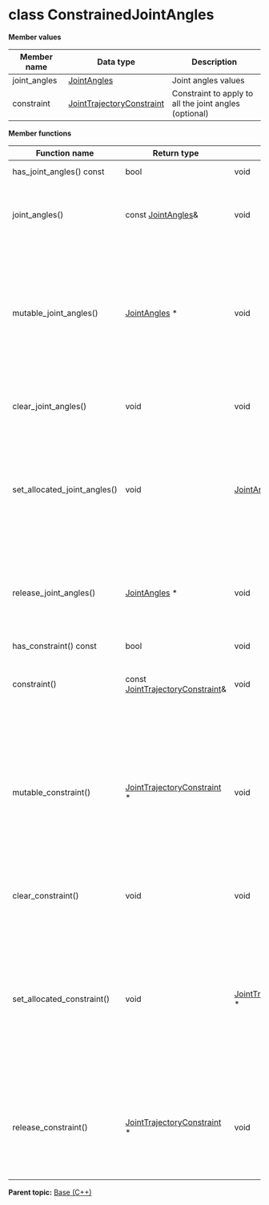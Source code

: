 # class ConstrainedJointAngles

 **Member values** 

|Member name|Data type|Description|
|-----------|---------|-----------|
|joint\_angles| [JointAngles](JointAngles.md#)|Joint angles values|
|constraint| [JointTrajectoryConstraint](JointTrajectoryConstraint.md#)|Constraint to apply to all the joint angles \(optional\)|

 **Member functions** 

|Function name|Return type|Input type|Description|
|-------------|-----------|----------|-----------|
|has\_joint\_angles\(\) const|bool|void|Returns true if joint\_angles is set.|
|joint\_angles\(\)|const [JointAngles](JointAngles.md#)&|void|Returns the current value of joint\_angles. If joint\_angles is not set, returns a [JointAngles](JointAngles.md#) with none of its fields set \(possibly joint\_angles::default\_instance\(\)\).|
|mutable\_joint\_angles\(\)| [JointAngles](JointAngles.md#) \*|void|Returns a pointer to the mutable [JointAngles](JointAngles.md#) object that stores the field's value. If the field was not set prior to the call, then the returned [JointAngles](JointAngles.md#) will have none of its fields set \(i.e. it will be identical to a newly-allocated [JointAngles](JointAngles.md#)\). After calling this, has\_joint\_angles\(\) will return true and joint\_angles\(\) will return a reference to the same instance of [JointAngles](JointAngles.md#).|
|clear\_joint\_angles\(\)|void|void|Clears the value of the field. After calling this, has\_joint\_angles\(\) will return false and joint\_angles\(\) will return the default value.|
|set\_allocated\_joint\_angles\(\)|void| [JointAngles](JointAngles.md#) \*|Sets the [JointAngles](JointAngles.md#) object to the field and frees the previous field value if it exists. If the [JointAngles](JointAngles.md#) pointer is not NULL, the message takes ownership of the allocated [JointAngles](JointAngles.md#) object and has\_ [JointAngles](JointAngles.md#)\(\) will return true. Otherwise, if the joint\_angles is NULL, the behavior is the same as calling clear\_joint\_angles\(\).|
|release\_joint\_angles\(\)| [JointAngles](JointAngles.md#) \*|void|Releases the ownership of the field and returns the pointer of the [JointAngles](JointAngles.md#) object. After calling this, caller takes the ownership of the allocated [JointAngles](JointAngles.md#) object, has\_joint\_angles\(\) will return false, and joint\_angles\(\) will return the default value.|
|has\_constraint\(\) const|bool|void|Returns true if constraint is set.|
|constraint\(\)|const [JointTrajectoryConstraint](JointTrajectoryConstraint.md#)&|void|Returns the current value of constraint. If constraint is not set, returns a [JointTrajectoryConstraint](JointTrajectoryConstraint.md#) with none of its fields set \(possibly constraint::default\_instance\(\)\).|
|mutable\_constraint\(\)| [JointTrajectoryConstraint](JointTrajectoryConstraint.md#) \*|void|Returns a pointer to the mutable [JointTrajectoryConstraint](JointTrajectoryConstraint.md#) object that stores the field's value. If the field was not set prior to the call, then the returned [JointTrajectoryConstraint](JointTrajectoryConstraint.md#) will have none of its fields set \(i.e. it will be identical to a newly-allocated [JointTrajectoryConstraint](JointTrajectoryConstraint.md#)\). After calling this, has\_constraint\(\) will return true and constraint\(\) will return a reference to the same instance of [JointTrajectoryConstraint](JointTrajectoryConstraint.md#).|
|clear\_constraint\(\)|void|void|Clears the value of the field. After calling this, has\_constraint\(\) will return false and constraint\(\) will return the default value.|
|set\_allocated\_constraint\(\)|void| [JointTrajectoryConstraint](JointTrajectoryConstraint.md#) \*|Sets the [JointTrajectoryConstraint](JointTrajectoryConstraint.md#) object to the field and frees the previous field value if it exists. If the [JointTrajectoryConstraint](JointTrajectoryConstraint.md#) pointer is not NULL, the message takes ownership of the allocated [JointTrajectoryConstraint](JointTrajectoryConstraint.md#) object and has\_ [JointTrajectoryConstraint](JointTrajectoryConstraint.md#)\(\) will return true. Otherwise, if the constraint is NULL, the behavior is the same as calling clear\_constraint\(\).|
|release\_constraint\(\)| [JointTrajectoryConstraint](JointTrajectoryConstraint.md#) \*|void|Releases the ownership of the field and returns the pointer of the [JointTrajectoryConstraint](JointTrajectoryConstraint.md#) object. After calling this, caller takes the ownership of the allocated [JointTrajectoryConstraint](JointTrajectoryConstraint.md#) object, has\_constraint\(\) will return false, and constraint\(\) will return the default value.|

**Parent topic:** [Base \(C++\)](../../summary_pages/Base.md)

